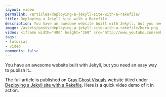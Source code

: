 ```yaml
---
layout: video
permalink: /articles/deploying-a-jekyll-site-with-a-rakefile/
title: Deploying a Jekyll site with a Rakefile
description: You have an awesome website built with Jekyll, but you need an easy way to publish it.
image: /assets/posts/deploying-a-jekyll-site-with-a-rakefile/hero.png
video: <iframe width="480" height="360" src="http://www.youtube.com/embed/MJrX-FKj3uY" frameborder="0" allowfullscreen="allowfullscreen">&nbsp;</iframe>
tags:
- tutorial
- video
comments: false
---
```


<!-- <div class="hero">{% asset posts/deploying-a-jekyll-site-with-a-rakefile/hero.png %}</div> -->

<p>You have an awesome website built with Jekyll, but you need an easy way to publish it...</p>

<p>The full article is published on <a href="http://grayghostvisuals.com">Gray Ghost Visuals</a> website titled under <a href="http://blog.grayghostvisuals.com/workflow/deploying-jekyll-with-rake/">Deploying a Jekyll site with a Rakefile</a>. Here is a quick video demo of it in action.</p>
